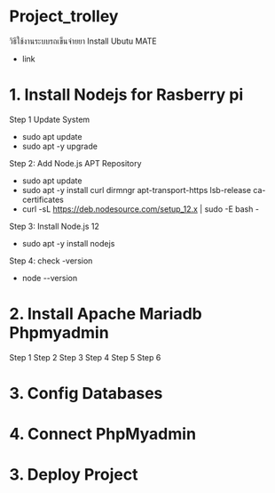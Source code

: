 # Project_trolley
วิธีใช้งานระบบรถเข็นจ่ายยา
Install Ubutu MATE 
- link
# 1. Install Nodejs  for  Rasberry pi 
Step 1 Update System
- sudo apt update
- sudo apt -y upgrade

Step 2: Add Node.js APT Repository
- sudo apt update
- sudo apt -y install curl dirmngr apt-transport-https lsb-release ca-certificates
- curl -sL https://deb.nodesource.com/setup_12.x | sudo -E bash -

Step 3: Install Node.js 12 
- sudo apt -y install nodejs

Step 4: check -version
- node --version
# 2. Install Apache Mariadb Phpmyadmin
Step 1
Step 2
Step 3
Step 4
Step 5
Step 6
# 3. Config Databases
# 4. Connect PhpMyadmin
# 3. Deploy Project

